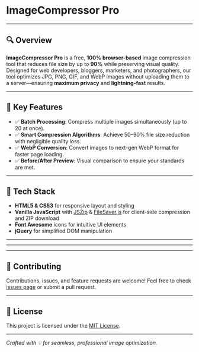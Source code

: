 # ImageCompressor Pro

---

## 🔍 Overview

**ImageCompressor Pro** is a free, **100% browser-based** image compression tool that reduces file size by up to **90%** while preserving visual quality. Designed for web developers, bloggers, marketers, and photographers, our tool optimizes JPG, PNG, GIF, and WebP images without uploading them to a server—ensuring **maximum privacy** and **lightning-fast** results.

---

## 🚀 Key Features

* ✅ **Batch Processing**: Compress multiple images simultaneously (up to 20 at once).
* ✅ **Smart Compression Algorithms**: Achieve 50–90% file size reduction with negligible quality loss.
* ✅ **WebP Conversion**: Convert images to next-gen WebP format for faster page loading.
* ✅ **Before/After Preview**: Visual comparison to ensure your standards are met.

---

## 🔧 Tech Stack

* **HTML5 & CSS3** for responsive layout and styling
* **Vanilla JavaScript** with [JSZip](https://stuk.github.io/jszip/) & [FileSaver.js](https://github.com/eligrey/FileSaver.js/) for client-side compression and ZIP download
* **Font Awesome** icons for intuitive UI elements
* **jQuery** for simplified DOM manipulation

---

---

---

## 🤝 Contributing

Contributions, issues, and feature requests are welcome! Feel free to check [issues page](https://github.com/your-username/image-compressor-pro/issues) or submit a pull request.

---

## 📝 License

This project is licensed under the [MIT License](LICENSE).

---

*Crafted with 💡 for seamless, professional image optimization.*
